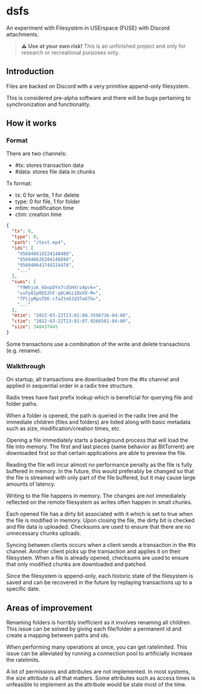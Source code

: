 

# dsfs

An experiment with Filesystem in USErspace (FUSE) with Discord attachments.

> :warning: **Use at your own risk!** This is an unfinished project and only
> for research or recreational purposes only.

## Introduction

Files are backed on Discord with a very primitive append-only filesystem.

This is considered pre-alpha software and there will be bugs pertaining to
synchronization and functionality.

## How it works

### Format

There are two channels:

* \#tx: stores transaction data
* \#data: stores file data in chunks

Tx format:

* tx: 0 for write, 1 for delete
* type: 0 for file, 1 for folder
* mtim: modification time
* ctim: creation time

```json
{
  "tx": 0,
  "type": 0,
  "path": "/test.mp4",
  "ids": [
    "956040610224148480",
    "956040626284146698",
    "956040643749224478",
    "..."
  ],
  "sums": [
    "Y9Whjuk_kbopDYx7cdSHXrzApvk=",
    "sxFp01p0Q52hF-q8LWGi1DoXX-M=",
    "7PljyMpvTDE-cfaZtm532OTwG7U=",
    "..."
  ],
  "mtim": "2022-03-22T23:01:08.3596736-04:00",
  "ctim": "2022-03-22T23:01:07.9266501-04:00",
  "size": 348437445
}
```

Some transactions use a combination of the write and delete transactions (e.g. rename).

### Walkthrough

On startup, all transactions are downloaded from the #tx channel and applied in
sequential order in a radix tree structure.

Radix trees have fast prefix lookup which is beneficial for querying file and
folder paths.

When a folder is opened, the path is queried in the radix tree and the
immediate children (files and folders) are listed along with basic metadata
such as size, modification/creation times, etc.

Opening a file immediately starts a background process that will load the file
into memory. The first and last pieces (same behavior as BitTorrent) are
downloaded first so that certain applications are able to preview the file.

Reading the file will incur almost no performance penalty as the file is fully
buffered in memory. In the future, this would preferably be changed so that the
file is streamed with only part of the file buffered, but it may cause large
amounts of latency.

Writing to the file happens in memory. The changes are not immediately
reflected on the remote filesystem as writes often happen in small chunks.

Each opened file has a dirty bit associated with it which is set to true when
the file is modified in memory. Upon closing the file, the dirty bit is checked
and file data is uploaded. Checksums are used to ensure that there are no
unnecessary chunks uploads.

Syncing between clients occurs when a client sends a transaction in the #tx
channel. Another client picks up the transaction and applies it on their
filesystem. When a file is already opened, checksums are used to ensure that
only modified chunks are downloaded and patched.

Since the filesystem is append-only, each historic state of the filesystem is
saved and can be recovered in the future by replaying transactions up to a
specific date.

## Areas of improvement

Renaming folders is horribly inefficient as it involves renaming all children.
This issue can be solved by giving each file/folder a permanent id and create a
mapping between paths and ids.

When performing many operations at once, you can get ratelimited. This issue
can be alleviated by running a connection pool to artificially increase the
ratelimits.

A lot of permissions and attributes are not implemented. In most systems, the
size attribute is all that matters. Some attributes such as access times is
unfeasible to implement as the attribute would be stale most of the time.
